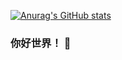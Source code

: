 [![Anurag's GitHub stats](https://github-readme-stats.vercel.app/api?username=Devildante&show_icons=true&theme=radical&locale=cn)](https://github.com/anuraghazra/github-readme-stats)


### 你好世界！ 👋

<!--
**Devildanto/Devildanto** is a ✨ _special_ ✨ repository because its `README.md` (this file) appears on your GitHub profile.

Here are some ideas to get you started:

- 🔭 I’m currently working on ...
- 🌱 I’m currently learning ...
- 👯 I’m looking to collaborate on ...
- 🤔 I’m looking for help with ...
- 💬 Ask me about ...
- 📫 How to reach me: ...
- 😄 Pronouns: ...
- ⚡ Fun fact: ...
-->
